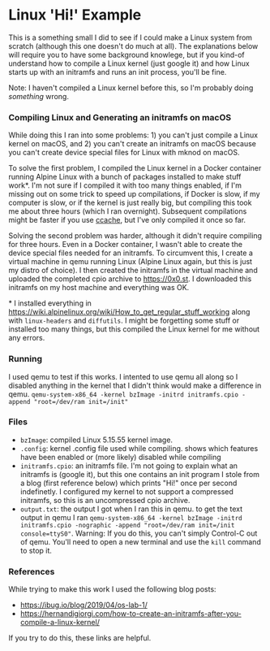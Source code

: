 # Linux 'Hi!' Example
This is a something small I did to see if I could make a Linux system from
scratch (although this one doesn't do much at all). The explanations below will
require you to have some background knowlege, but if you kind-of understand how
to compile a Linux kernel (just google it) and how Linux starts up with an
initramfs and runs an init process, you'll be fine.

Note: I haven't compiled a Linux kernel before this, so I'm probably doing
*something* wrong.

### Compiling Linux and Generating an initramfs on macOS
While doing this I ran into some problems: 1) you can't just compile a Linux
kernel on macOS, and 2) you can't create an initramfs on macOS because you
can't create device special files for Linux with mknod on macOS.

To solve the first problem, I compiled the Linux kernel in a Docker container
running Alpine Linux with a bunch of packages installed to make stuff work\*.
I'm not sure if I compiled it with too many things enabled, if I'm missing out
on some trick to speed up compilations, if Docker is slow, if my computer is
slow, or if the kernel is just really big, but compiling this took me about
three hours (which I ran overnight). Subsequent compilations might be faster
if you use [ccache](https://ccache.dev), but I've only compiled it once so far.

Solving the second problem was harder, although it didn't require compiling for
three hours. Even in a Docker container, I wasn't able to create the device
special files needed for an initramfs. To circumvent this, I create a virtual
machine in qemu running Linux (Alpine Linux again, but this is just my distro
of choice). I then created the initramfs in the virtual machine and uploaded
the completed cpio archive to https://0x0.st. I downloaded this initramfs on my
host machine and everything was OK.

\* I installed everything in
https://wiki.alpinelinux.org/wiki/How_to_get_regular_stuff_working along with
`linux-headers` and `diffutils`. I might be forgetting some stuff or installed
too many things, but this compiled the Linux kernel for me without any errors.

### Running
I used qemu to test if this works. I intented to use qemu all along so I
disabled anything in the kernel that I didn't think would make a difference in
qemu.
`qemu-system-x86_64 -kernel bzImage -initrd initramfs.cpio -append
"root=/dev/ram init=/init"`

### Files
- `bzImage`: compiled Linux 5.15.55 kernel image. 
- `.config`: kernel .config file used while compiling. shows which features
	have been enabled or (more likely) disabled while compiling
- `initramfs.cpio`: an initramfs file. I'm not going to explain what an
	initramfs is (google it), but this one contains an init program I stole
	from a blog (first reference below) which prints "Hi!" once per second
	indefinetly. I configured my kernel to not support a compressed initramfs,
	so this is an uncompressed cpio archive.
- `output.txt`: the output I got when I ran this in qemu. to get the text
	output in qemu I ran `qemu-system-x86_64 -kernel bzImage -initrd
	initramfs.cpio -nographic -append "root=/dev/ram init=/init
	console=ttyS0"`. Warning: If you do this, you can't simply Control-C out of
	qemu. You'll need to open a new terminal and use the `kill` command to stop
	it.

### References
While trying to make this work I used the following blog posts:
- https://ibug.io/blog/2019/04/os-lab-1/
- https://hernandigiorgi.com/how-to-create-an-initramfs-after-you-compile-a-linux-kernel/

If you try to do this, these links are helpful.

